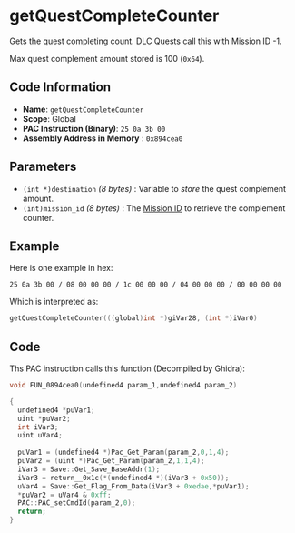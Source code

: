 # getQuestCompleteCounter

Gets the quest completing count. DLC Quests call this with Mission ID -1.

Max quest complement amount stored is 100 (`0x64`).

## Code Information

- **Name**: `getQuestCompleteCounter`
- **Scope**: Global
- **PAC Instruction (Binary)**: `25 0a 3b 00`
- **Assembly Address in Memory** : `0x894cea0`

## Parameters

- `(int *)destination` *(8 bytes)* : Variable to *store* the quest complement amount.
- `(int)mission_id` *(8 bytes)* : The [Mission ID](./guide/reference-table.md#mission-ids) to retrieve the complement counter.

## Example

Here is one example in hex:

```25 0a 3b 00 / 08 00 00 00 / 1c 00 00 00 / 04 00 00 00 / 00 00 00 00```

Which is interpreted as:

```c
getQuestCompleteCounter(((global)int *)giVar28, (int *)iVar0)
```

## Code

Ths PAC instruction calls this function (Decompiled by Ghidra):

```c
void FUN_0894cea0(undefined4 param_1,undefined4 param_2)

{
  undefined4 *puVar1;
  uint *puVar2;
  int iVar3;
  uint uVar4;
  
  puVar1 = (undefined4 *)Pac_Get_Param(param_2,0,1,4);
  puVar2 = (uint *)Pac_Get_Param(param_2,1,1,4);
  iVar3 = Save::Get_Save_BaseAddr(1);
  iVar3 = return__0x1c(*(undefined4 *)(iVar3 + 0x50));
  uVar4 = Save::Get_Flag_From_Data(iVar3 + 0xedae,*puVar1);
  *puVar2 = uVar4 & 0xff;
  PAC::PAC_setCmdId(param_2,0);
  return;
}
```

